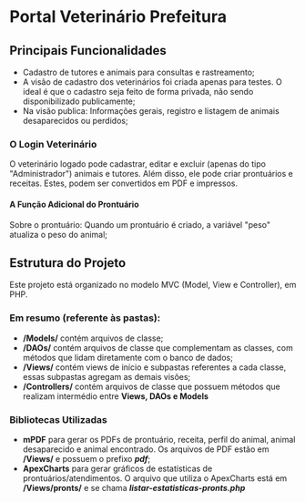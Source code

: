 # Portal Veterinário Prefeitura 

## Principais Funcionalidades
- Cadastro de tutores e animais para consultas e rastreamento;
- A visão de cadastro dos veterinários foi criada apenas para testes. O ideal é que o cadastro seja feito de forma privada, não sendo disponibilizado publicamente;
- Na visão publica: Informações gerais, registro e listagem de animais desaparecidos ou perdidos;

### O Login Veterinário
O veterinário logado pode cadastrar, editar e excluir (apenas do tipo "Administrador") animais e tutores. Além disso, ele pode criar prontuários e receitas. Estes, podem ser convertidos em PDF e impressos.

#### A Função Adicional do Prontuário
Sobre o prontuário: Quando um prontuário é criado, a variável "peso" atualiza o peso do animal;



## Estrutura do Projeto

Este projeto está organizado no modelo MVC (Model, View e Controller), em PHP.
### Em resumo (referente às **pastas**):
- **/Models/** contém arquivos de classe;
- **/DAOs/** contém arquivos de classe que complementam as classes, com métodos que lidam diretamente com o banco de dados;
- **/Views/** contém views de início e subpastas referentes a cada classe, essas subpastas agregam as demais visões;
- **/Controllers/** contém arquivos de classe que possuem métodos que realizam intermédio entre **Views, DAOs e Models**

### Bibliotecas Utilizadas

- **mPDF** para gerar os PDFs de prontuário, receita, perfil do animal, animal desaparecido e animal encontrado. Os arquivos de PDF estão em **/Views/** e possuem o prefixo ___pdf___;
- **ApexCharts** para gerar gráficos de estatísticas de prontuários/atendimentos. O arquivo que utiliza o ApexCharts está em **/Views/pronts/** e se chama ___listar-estatisticas-pronts.php___




